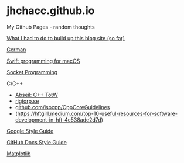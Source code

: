 # jhchacc.github.io
My Github Pages - random thoughts

[What I had to do to build up this blog site (so far)](./What-I-Had-To-Do.md)

[German](./german)

[Swift programming for macOS](./swift/MacOS.md)

[Socket Programming](./socket_programming)

C/C++
- [Abseil: C++ TotW](https://abseil.io/tips/)
- [rigtorp.se](https://rigtorp.se)
- [github.com/isocpp/CppCoreGuidelines](https://github.com/isocpp/CppCoreGuidelines)
- (https://hftgirl.medium.com/top-10-useful-resources-for-software-development-in-hft-4c538ade2d7d)

[Google Style Guide](https://google.github.io/styleguide/)

[GitHub Docs Style Guide](https://docs.github.com/en/contributing/style-guide-and-content-model/style-guide)

[Matplotlib](./matplotlib)
